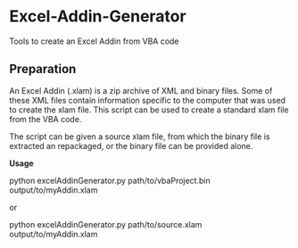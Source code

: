 # Excel-Addin-Generator
Tools to create an Excel Addin from VBA code

Preparation
------------

An Excel Addin (.xlam) is a zip archive of XML and binary files. Some of these XML files contain information specific to the computer that was used to create the xlam file. This script can be used to create a standard xlam file from the VBA code.

The script can be given a source xlam file, from which the binary file is extracted an repackaged, or the binary file can be provided alone.

**Usage**

python excelAddinGenerator.py path/to/vbaProject.bin output/to/myAddin.xlam

or

python excelAddinGenerator.py path/to/source.xlam output/to/myAddin.xlam
